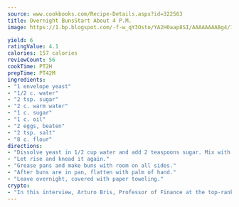 ```yaml
---
source: www.cookbooks.com/Recipe-Details.aspx?id=322563
title: Overnight BunsStart About 4 P.M.  
image: https://1.bp.blogspot.com/-f-w_qY3Osto/YA2H0aap8SI/AAAAAAAABg4/17myAO5s9b8JksYvWDXpYkaDlcY0g6k_gCLcBGAsYHQ/s296/3.png

yield: 6
ratingValue: 4.1
calories: 157 calories
reviewCount: 56
cookTime: PT2H
prepTime: PT42M
ingredients:
- "1 envelope yeast"
- "1/2 c. water"
- "2 tsp. sugar"
- "2 c. warm water"
- "1 c. sugar"
- "1 c. oil"
- "2 eggs, beaten"
- "2 tsp. salt"
- "8 c. flour"
directions:
- "Dissolve yeast in 1/2 cup water and add 2 teaspoons sugar. Mix with rest of ingredients and knead."
- "Let rise and knead it again."
- "Grease pans and make buns with room on all sides."
- "After buns are in pan, flatten with palm of hand."
- "Leave overnight, covered with paper toweling."
crypto:
- "In this interview, Arturo Bris, Professor of Finance at the top-ranked business school IMD in Switzerland, analyses the risks associated with bitcoin."
---
```


